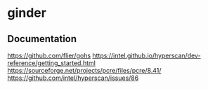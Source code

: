 # ginder

## Documentation
https://github.com/flier/gohs
https://intel.github.io/hyperscan/dev-reference/getting_started.html
https://sourceforge.net/projects/pcre/files/pcre/8.41/
https://github.com/intel/hyperscan/issues/86
